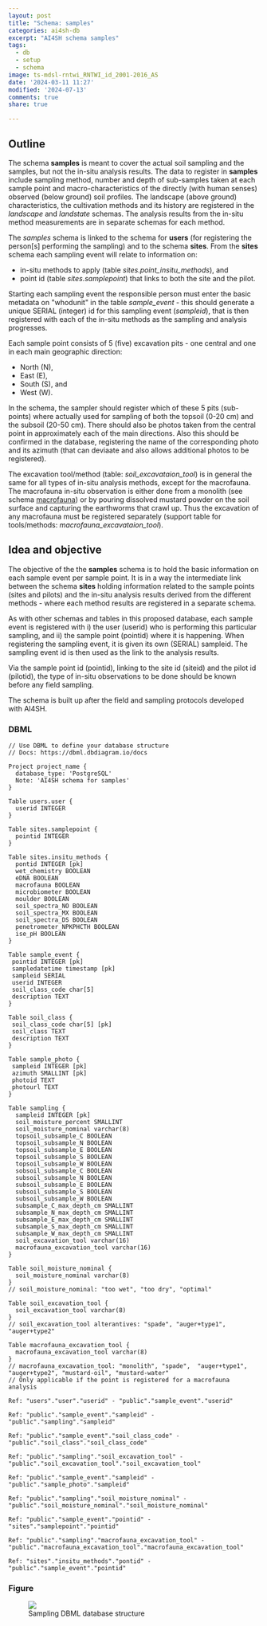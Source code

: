 ```yaml
---
layout: post
title: "Schema: samples"
categories: ai4sh-db
excerpt: "AI4SH schema samples"
tags:
  - db
  - setup
  - schema
image: ts-mdsl-rntwi_RNTWI_id_2001-2016_AS
date: '2024-03-11 11:27'
modified: '2024-07-13'
comments: true
share: true

---
```


## Outline

The schema **samples** is meant to cover the actual soil sampling and the samples, but not the in-situ analysis results. The data to register in **samples** include sampling method, number and depth of sub-samples taken at each sample point and macro-characteristics of the directly (with human senses) observed (below ground) soil profiles. The landscape (above ground) characteristics, the cultivation methods and its history are registered in the _landscape_ and _landstate_ schemas. The analysis results from the in-situ method measurements are in separate schemas for each method.

The _samples_ schema is linked to the schema for **users** (for registering the person[s] performing the sampling) and to the schema **sites**. From the **sites** schema each sampling event will relate to information on:

- in-situ methods to apply (table _sites.point_insitu_methods_), and
- point id (table _sites.samplepoint_) that links to both the site and the pilot.

Starting each sampling event the responsible person must enter the basic metadata on "whodunit" in the table _sample_event_ - this should generate a unique SERIAL (integer) id for this sampling event (_sampleid_), that is then registered with each of the in-situ methods as the sampling and analysis progresses.

Each sample point consists of 5 (five) excavation pits - one central and one in each main geographic direction:

- North (N),
- East (E),
- South (S), and
- West (W).

In the schema, the sampler should register which of these 5 pits (sub-points) where actually used for sampling of both the topsoil (0-20 cm) and the subsoil (20-50 cm). There should also be photos taken from the central point in approximately each of the main directions. Also this should be confirmed in the database, registering the name of the corresponding photo and its azimuth (that can deviaate and also allows additional photos to be registered).

The excavation tool/method (table: _soil_excavataion_tool_) is in general the same for all types of in-situ analysis methods, except for the macrofauna. The macrofauna in-situ observation is either done from a monolith (see schema [macrofauna](../ai4sh-db_macrofauna)) or by pouring dissolved mustard powder on the soil surface and capturing the earthworms that crawl up. Thus the excavation of any macrofauna must be registered separately (support table for tools/methods: _macrofauna_excavataion_tool_).

## Idea and objective

The objective of the the **samples** schema is to hold the basic information on each sample event per sample point. It is in a way the intermediate link between the schema **sites** holding information related to the sample points (sites and pilots) and the in-situ analysis results derived from the different methods - where each method results are registered in a separate schema.

As with other schemas and tables in this proposed database, each sample event is registered with i) the user (userid) who is performing this particular sampling, and ii) the sample point (pointid) where it is happening. When registering the sampling event, it is given its own (SERIAL) sampleid. The sampling event id is then used as the link to the analysis results.

Via the sample point id (pointid), linking to the site id (siteid) and the pilot id (pilotid), the type of in-situ observations to be done should be known before any field sampling.

The schema is built up after the field and sampling protocols developed with AI4SH.

### DBML

```
// Use DBML to define your database structure
// Docs: https://dbml.dbdiagram.io/docs

Project project_name {
  database_type: 'PostgreSQL'
  Note: 'AI4SH schema for samples'
}

Table users.user {
  userid INTEGER
}

Table sites.samplepoint {
  pointid INTEGER
}

Table sites.insitu_methods {
  pontid INTEGER [pk]
  wet_chemistry BOOLEAN
  eDNA BOOLEAN
  macrofauna BOOLEAN
  microbiometer BOOLEAN
  moulder BOOLEAN
  soil_spectra_NO BOOLEAN
  soil_spectra_MX BOOLEAN
  soil_spectra_DS BOOLEAN
  penetrometer_NPKPHCTH BOOLEAN
  ise_pH BOOLEAN
}

Table sample_event {
 pointid INTEGER [pk]
 sampledatetime timestamp [pk]
 sampleid SERIAL
 userid INTEGER
 soil_class_code char[5]
 description TEXT
}

Table soil_class {
 soil_class_code char[5] [pk]
 soil_class TEXT
 description TEXT
}

Table sample_photo {
 sampleid INTEGER [pk]
 azimuth SMALLINT [pk]
 photoid TEXT
 photourl TEXT
}

Table sampling {
  sampleid INTEGER [pk]
  soil_moisture_percent SMALLINT
  soil_moisture_nominal varchar(8)
  topsoil_subsample_C BOOLEAN
  topsoil_subsample_N BOOLEAN
  topsoil_subsample_E BOOLEAN
  topsoil_subsample_S BOOLEAN
  topsoil_subsample_W BOOLEAN
  sobsoil_subsample_C BOOLEAN
  subsoil_subsample_N BOOLEAN
  subsoil_subsample_E BOOLEAN
  subsoil_subsample_S BOOLEAN
  subsoil_subsample_W BOOLEAN
  subsample_C_max_depth_cm SMALLINT
  subsample_N_max_depth_cm SMALLINT
  subsample_E_max_depth_cm SMALLINT
  subsample_S_max_depth_cm SMALLINT
  subsample_W_max_depth_cm SMALLINT
  soil_excavation_tool varchar(16)
  macrofauna_excavation_tool varchar(16)
}

Table soil_moisture_nominal {
  soil_moisture_nominal varchar(8)
}
// soil_moisture_nominal: "too wet", "too dry", "optimal"

Table soil_excavation_tool {
  soil_excavation_tool varchar(8)
}
// soil_excavation_tool alterantives: "spade", "auger+type1", "auger+type2"

Table macrofauna_excavation_tool {
  macrofauna_excavation_tool varchar(8)
}
// macrofauna_excavation_tool: "monolith", "spade",  "auger+type1", "auger+type2", "mustard-oil", "mustard-water"
// Only applicable if the point is registered for a macrofauna analysis

Ref: "users"."user"."userid" - "public"."sample_event"."userid"

Ref: "public"."sample_event"."sampleid" - "public"."sampling"."sampleid"

Ref: "public"."sample_event"."soil_class_code" - "public"."soil_class"."soil_class_code"

Ref: "public"."sampling"."soil_excavation_tool" - "public"."soil_excavation_tool"."soil_excavation_tool"

Ref: "public"."sample_event"."sampleid" - "public"."sample_photo"."sampleid"

Ref: "public"."sampling"."soil_moisture_nominal" - "public"."soil_moisture_nominal"."soil_moisture_nominal"

Ref: "public"."sample_event"."pointid" - "sites"."samplepoint"."pointid"

Ref: "public"."sampling"."macrofauna_excavation_tool" - "public"."macrofauna_excavation_tool"."macrofauna_excavation_tool"

Ref: "sites"."insitu_methods"."pontid" - "public"."sample_event"."pointid"
```

### Figure

<figure>
<a href="../../images/DBML_schema-sampling.png">
<img src="../../images/DBML_schema-sampling.png"></a>
<figcaption>Sampling DBML database structure</figcaption>
</figure>

